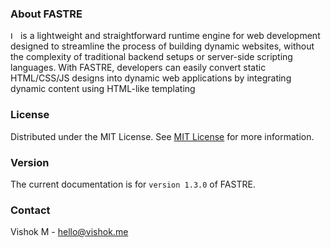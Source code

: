 ### About FASTRE

<img src="https://fastre.vishok.me/logo.svg" alt="Logo" height="12"> is a lightweight and straightforward runtime engine for web development designed to streamline the process of building dynamic websites, without the complexity of traditional backend setups or server-side scripting languages. With FASTRE, developers can easily convert static HTML/CSS/JS designs into dynamic web applications by integrating dynamic content using HTML-like templating

### License

Distributed under the MIT License. See [MIT License](https://github.com/mvishok/fastre?tab=MIT-1-ov-file) for more information.

### Version

The current documentation is for `version 1.3.0` of FASTRE.

### Contact

Vishok M - hello@vishok.me